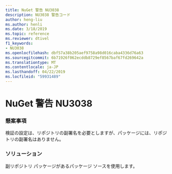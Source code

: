 ```yaml
---
title: NuGet 警告 NU3038
description: NU3038 警告コード
author: heng-liu
ms.author: henli
ms.date: 3/18/2019
ms.topic: reference
ms.reviewer: dtivel
f1_keywords:
- NU3038
ms.openlocfilehash: dbf57a38b205aef9758a98d016caba4336d76a63
ms.sourcegitcommit: 6b71926f062ecddb8729ef8567baf67fd269642a
ms.translationtype: MT
ms.contentlocale: ja-JP
ms.lasthandoff: 04/22/2019
ms.locfileid: "59931489"
---
```

# <a name="nuget-warning-nu3038"></a>NuGet 警告 NU3038

### <a name="issue"></a>懸案事項

検証の設定は、リポジトリの副署名を必要としますが、パッケージには、リポジトリの副署名はありません。


### <a name="solution"></a>ソリューション

副リポジトリ パッケージがあるパッケージ ソースを使用します。  
